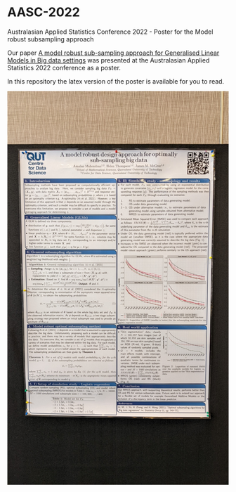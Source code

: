# AASC-2022
Australasian Applied Statistics Conference 2022 - Poster for the Model robust subsampling approach

Our paper [A model robust sub-sampling approach for Generalised Linear Models in Big data settings](https://arxiv.org/abs/2207.14440) was presented at the Australasian 
Applied Statistics 2022 conference as a poster. 

In this repository the latex version of the poster is available for you to read.

![Poster at the conference](At_the_Conference_AASC_2022.jpg)
